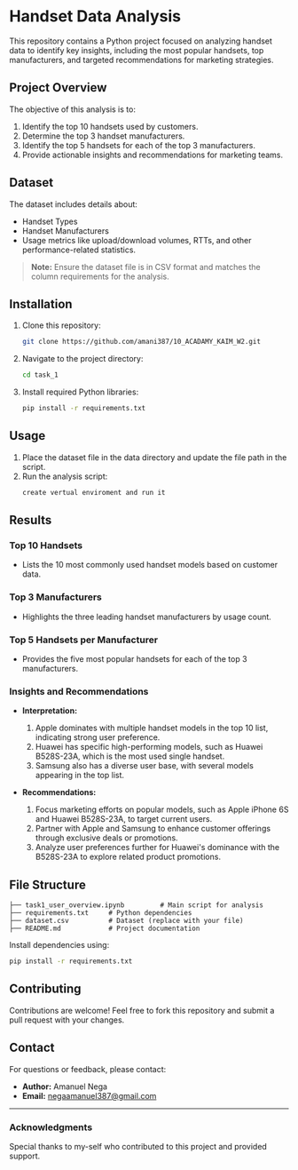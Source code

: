 # Handset Data Analysis

This repository contains a Python project focused on analyzing handset data to identify key insights, including the most popular handsets, top manufacturers, and targeted recommendations for marketing strategies.

## Project Overview

The objective of this analysis is to:

1. Identify the top 10 handsets used by customers.
2. Determine the top 3 handset manufacturers.
3. Identify the top 5 handsets for each of the top 3 manufacturers.
4. Provide actionable insights and recommendations for marketing teams.

## Dataset

The dataset includes details about:
- Handset Types
- Handset Manufacturers
- Usage metrics like upload/download volumes, RTTs, and other performance-related statistics.

> **Note:** Ensure the dataset file is in CSV format and matches the column requirements for the analysis.

## Installation

1. Clone this repository:
   ```bash
   git clone https://github.com/amani387/10_ACADAMY_KAIM_W2.git
   ```

2. Navigate to the project directory:
   ```bash
   cd task_1
   ```

3. Install required Python libraries:
   ```bash
   pip install -r requirements.txt
   ```

## Usage

1. Place the dataset file in the data directory and update the file path in the script.
2. Run the analysis script:
   ```bash
   create vertual enviroment and run it
   ```

## Results

### Top 10 Handsets
- Lists the 10 most commonly used handset models based on customer data.

### Top 3 Manufacturers
- Highlights the three leading handset manufacturers by usage count.

### Top 5 Handsets per Manufacturer
- Provides the five most popular handsets for each of the top 3 manufacturers.

### Insights and Recommendations
- **Interpretation:**
  1. Apple dominates with multiple handset models in the top 10 list, indicating strong user preference.
  2. Huawei has specific high-performing models, such as Huawei B528S-23A, which is the most used single handset.
  3. Samsung also has a diverse user base, with several models appearing in the top list.

- **Recommendations:**
  1. Focus marketing efforts on popular models, such as Apple iPhone 6S and Huawei B528S-23A, to target current users.
  2. Partner with Apple and Samsung to enhance customer offerings through exclusive deals or promotions.
  3. Analyze user preferences further for Huawei's dominance with the B528S-23A to explore related product promotions.

## File Structure

```
├── task1_user_overview.ipynb         # Main script for analysis
├── requirements.txt     # Python dependencies
├── dataset.csv          # Dataset (replace with your file)
├── README.md            # Project documentation
```

Install dependencies using:
```bash
pip install -r requirements.txt
```


## Contributing

Contributions are welcome! Feel free to fork this repository and submit a pull request with your changes.

## Contact

For questions or feedback, please contact:
- **Author:** Amanuel Nega  
- **Email:** negaamanuel387@gmail.com  

---

### Acknowledgments
Special thanks to my-self who contributed to this project and provided support.

